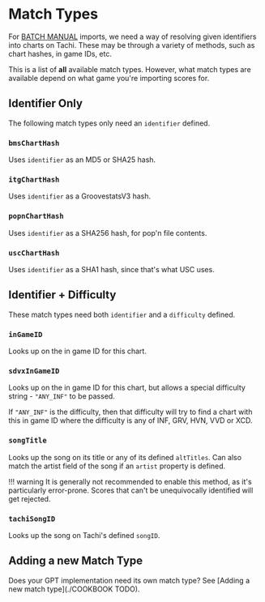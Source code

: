 # Match Types

For [BATCH MANUAL](./todo) imports, we need a way of resolving given identifiers
into charts on Tachi. These may be through a variety of methods, such as chart hashes,
in game IDs, etc.

This is a list of **all** available match types. However, what match types are available
depend on what game you're importing scores for.

## Identifier Only

The following match types only need an `identifier` defined.

### `bmsChartHash`

Uses `identifier` as an MD5 or SHA25 hash.

### `itgChartHash`

Uses `identifier` as a GroovestatsV3 hash.

### `popnChartHash`

Uses `identifier` as a SHA256 hash, for pop'n file contents.

### `uscChartHash`

Uses `identifier` as a SHA1 hash, since that's what USC uses.

## Identifier + Difficulty

These match types need both `identifier` and a `difficulty` defined.

### `inGameID`

Looks up on the in game ID for this chart.

### `sdvxInGameID`

Looks up on the in game ID for this chart, but allows a special difficulty string - `"ANY_INF"` to be passed.

If `"ANY_INF"` is the difficulty, then that difficulty will try to find a chart with this in game ID where the difficulty is any of INF, GRV, HVN, VVD or XCD.

### `songTitle`

Looks up the song on its title or any of its defined `altTitles`. Can also match the artist field of the song if an `artist` property is defined.

!!! warning
	It is generally not recommended to enable this method, as it's particularly error-prone. Scores that can't be unequivocally identified will get rejected.

### `tachiSongID`

Looks up the song on Tachi's defined `songID`.

## Adding a new Match Type

Does your GPT implementation need its own match type? See [Adding a new match type](./COOKBOOK TODO).